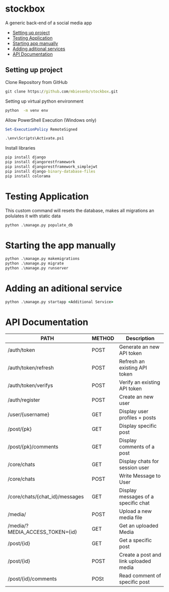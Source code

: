 # stockbox
A generic back-end of a social media app


* [Setting up project](#setting-up-project)
* [Testing Application](#testing-application)
* [Starting app manually](#starting-app-manually)
* [Adding aditional services](#adding-additional-services)
* [API Documentation](#api-documentation)

## Setting up project
Clone Repository from GitHub
```cmd
git clone https://github.com/mbiesenb/stockbox.git
```
Setting up virtual python environment 
```cmd
python  -m venv env
```
Allow PowerShell Execution (Windows only)
```powershell
Set-ExecutionPolicy RemoteSigned
```
```cmd
.\env\Scripts\Activate.ps1
```

Install libraries
```cmd
pip install django
pip install djangorestframework
pip install djangorestframework_simplejwt
pip install django-binary-database-files
pip install colorama
```

# Testing Application
This custom command will resets the database, makes all migrations an polulates it with static data
```cmd
python .\manage.py populate_db
```

# Starting the app manually
```cmd
python .\manage.py makemigrations
python .\manage.py migrate
python .\manage.py runserver
```

# Adding an aditional service
```cmd
python .\manage.py startapp <Additional Service>
```

# API Documentation
|PATH|METHOD|Description|
| ----------------------------------|--------|--------------|
| /auth/token                       | POST   | Generate an new API token|
| /auth/token/refresh               | POST   | Refresh an existing API token|
| /auth/token/verifys               | POST   | Verify an existing API token  |
| /auth/register                    | POST   | Create an new user |
| /user/{username}                  | GET    | Display user profiles + posts |
| /post/{pk}                        | GET    | Display specific post    |
| /post/{pk}/comments               | GET    | Display comments of a post   |
| /core/chats                       | GET    | Display chats for session user   |
| /core/chats                       | POST   | Write Message to User   |
| /core/chats/{chat_id}/messages    | GET    | Display messages of a specific chat |
| /media/                           | POST   | Upload a new media file |
| /media/?MEDIA_ACCESS_TOKEN={id}   | GET    | Get an uploaded Media |
| /post/{id}                        | GET    | Get a specific post |
| /post/{id}                        | POST   | Create a post and link uploaded media |
| /post/{id}/comments               | POSt   | Read comment of specific post |